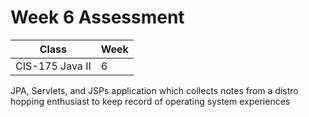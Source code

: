 # Week 6 Assessment

|Class|Week|
|-----|----|
|CIS-175 Java II|6|

JPA, Servlets, and JSPs application which collects notes from a distro hopping enthusiast to keep record of operating system experiences
